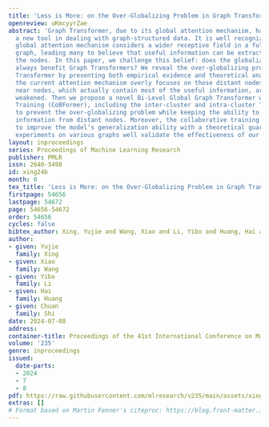 ```yaml
---
title: 'Less is More: on the Over-Globalizing Problem in Graph Transformers'
openreview: uKmcyyrZae
abstract: 'Graph Transformer, due to its global attention mechanism, has emerged as
  a new tool in dealing with graph-structured data. It is well recognized that the
  global attention mechanism considers a wider receptive field in a fully connected
  graph, leading many to believe that useful information can be extracted from all
  the nodes. In this paper, we challenge this belief: does the globalizing property
  always benefit Graph Transformers? We reveal the over-globalizing problem in Graph
  Transformer by presenting both empirical evidence and theoretical analysis, i.e.,
  the current attention mechanism overly focuses on those distant nodes, while the
  near nodes, which actually contain most of the useful information, are relatively
  weakened. Then we propose a novel Bi-Level Global Graph Transformer with Collaborative
  Training (CoBFormer), including the inter-cluster and intra-cluster Transformers,
  to prevent the over-globalizing problem while keeping the ability to extract valuable
  information from distant nodes. Moreover, the collaborative training is proposed
  to improve the model’s generalization ability with a theoretical guarantee. Extensive
  experiments on various graphs well validate the effectiveness of our proposed CoBFormer.'
layout: inproceedings
series: Proceedings of Machine Learning Research
publisher: PMLR
issn: 2640-3498
id: xing24b
month: 0
tex_title: 'Less is More: on the Over-Globalizing Problem in Graph Transformers'
firstpage: 54656
lastpage: 54672
page: 54656-54672
order: 54656
cycles: false
bibtex_author: Xing, Yujie and Wang, Xiao and Li, Yibo and Huang, Hai and Shi, Chuan
author:
- given: Yujie
  family: Xing
- given: Xiao
  family: Wang
- given: Yibo
  family: Li
- given: Hai
  family: Huang
- given: Chuan
  family: Shi
date: 2024-07-08
address:
container-title: Proceedings of the 41st International Conference on Machine Learning
volume: '235'
genre: inproceedings
issued:
  date-parts:
  - 2024
  - 7
  - 8
pdf: https://raw.githubusercontent.com/mlresearch/v235/main/assets/xing24b/xing24b.pdf
extras: []
# Format based on Martin Fenner's citeproc: https://blog.front-matter.io/posts/citeproc-yaml-for-bibliographies/
---
```

